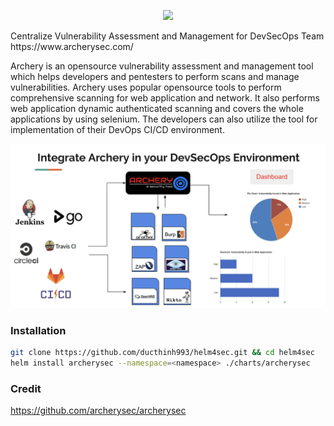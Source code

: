 <p align="center">
<img src='https://raw.githubusercontent.com/anandtiwarics/archerysecurity/master/archerysecurity/static/photo.png'></img>
</p>
Centralize Vulnerability Assessment and Management for DevSecOps Team https://www.archerysec.com/

Archery is an opensource vulnerability assessment and management tool which helps developers and pentesters to perform scans and manage vulnerabilities. Archery uses popular opensource tools to perform comprehensive scanning for web application and network. It also performs web application dynamic authenticated scanning and covers the whole applications by using selenium. The developers can also utilize the tool for implementation of their DevOps CI/CD environment.

<img src="https://github.com/anandtiwarics/photoVideos/raw/master/Photos/itegrate_archery_devsecops.png"></img>

### Installation
```bash
git clone https://github.com/ducthinh993/helm4sec.git && cd helm4sec
helm install archerysec --namespace=<namespace> ./charts/archerysec
```
### Credit
https://github.com/archerysec/archerysec
